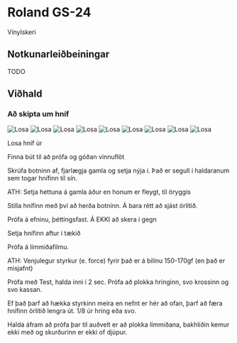 # Roland GS-24

Vínylskeri

## Notkunarleiðbeiningar

TODO

## Viðhald

### Að skipta um hníf

![Losa](/Leidbeiningar/docs/images/roland-gs24/gs24-00.jpg)
![Losa](/Leidbeiningar/docs/images/roland-gs24/gs24-01.jpg)
![Losa](/Leidbeiningar/docs/images/roland-gs24/gs24-02.jpg)
![Losa](/Leidbeiningar/docs/images/roland-gs24/gs24-03.jpg)
![Losa](/Leidbeiningar/docs/images/roland-gs24/gs24-04.jpg)
![Losa](/Leidbeiningar/docs/images/roland-gs24/gs24-05.jpg)
![Losa](/Leidbeiningar/docs/images/roland-gs24/gs24-06.jpg)
![Losa](/Leidbeiningar/docs/images/roland-gs24/gs24-07.jpg)
![Losa](/Leidbeiningar/docs/images/roland-gs24/gs24-09.jpg)

Losa hníf úr

Finna bút til að prófa og góðan vinnuflöt

Skrúfa botninn af, fjarlægja gamla og setja nýja í. Það er segull í haldaranum sem togar hnífinn til sín. 

ATH: Setja hettuna á gamla áður en honum er fleygt, til öryggis

Stilla hnífinn með því að herða botninn. Á bara rétt að sjást örlítið. 

Prófa á efninu, þéttingsfast. Á EKKI að skera í gegn

Setja hnífinn aftur í tækið

Prófa á límmiðafilmu. 

ATH: Venjulegur styrkur (e. force) fyrir það er á bilinu 150-170gf (en það er misjafnt)

Prófa með Test, halda inni í 2 sec. Prófa að plokka hringinn, svo krossinn og svo kassan. 

Ef það þarf að hækka styrkinn meira en nefnt er hér að ofan, þarf að færa hnífinn örlítið lengra út. 1/8 úr hring eða svo. 

Halda áfram að prófa þar til auðvelt er að plokka límmiðana, bakhliðin kemur ekki með og skurðurinn er ekki of djúpur. 

